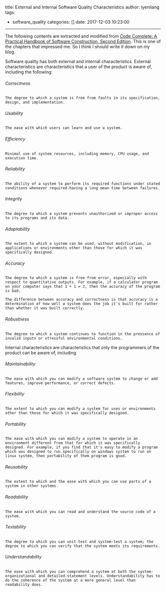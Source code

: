 title: External and Internal Software Quality Characteristics
author: lyenliang
tags:
  - software_quality
categories: []
date: 2017-12-03 10:23:00
---
The following contents are extracted and modified from [Code Complete: A Practical Handbook of Software Construction, Second Edition](https://www.amazon.com/Code-Complete-Practical-Handbook-Construction/dp/0735619670). This is one of the chapters that impressed me. So I think I should write it down on my blog.

Software quality has both external and internal characteristics. External characteristics are characteristics that a user of the product is aware of, including the following:

###### Correctness 
    The degree to which a system is free from faults in its specification, design, and implementation.

###### Usability 
    The ease with which users can learn and use a system.

###### Efficiency
    Minimal use of system resources, including memory, CPU usage, and execution time.

###### Reliability
    The ability of a system to perform its required functions under stated conditions whenever required-having a long mean time between failures.

###### Integrity
    The degree to which a system prevents unauthorized or improper access to its programs and its data.

###### Adaptability
    The extent to which a system can be used, without modification, in applications or environments other than those for which it was specifically designed.

###### Accuracy
    The degree to which a system is free from error, especially with respect to quantitative outputs. For example, if a calculator program on your computer says that 1 + 1 = 3, then the accuracy of the program is bad.
    
    The difference between accuracy and correctness is that accuracy is a determination of how well a system does the job it's built for rather than whether it was built correctly.

###### Robustness 
    The degree to which a system continues to function in the pressence of invalid inputs or stressful environmental conditions.

Internal characteristics are characteristics that only the programmers of the product can be aware of, including

###### Maintainability
    The ease with which you can modify a software system to change or add features, improve performance, or correct defects.

###### Flexibility
    The extent to which you can modify a system for uses or environments other than those for which it was specifically designed.

###### Portability
    The ease with which you can modify a system to operate in an environment different from that for which it was specifically designed. For example, if you find that it's easy to modify a program which was designed to run specifically on windows system to run on linux system, then portability of them program is good.

###### Reusability
    The extent to which and the ease with which you can use parts of a system in other systems.

###### Readability
    The ease with which you can read and understand the source code of a system.

###### Testability
    The degree to which you can unit-test and system-test a system; the degree to which you can verify that the system meets its requirements.

###### Understandability
    The ease with which you can comprehend a system at both the system-organizational and detailed-statement levels. Understandability has to do the coherence of the system at a more general level than readability does.